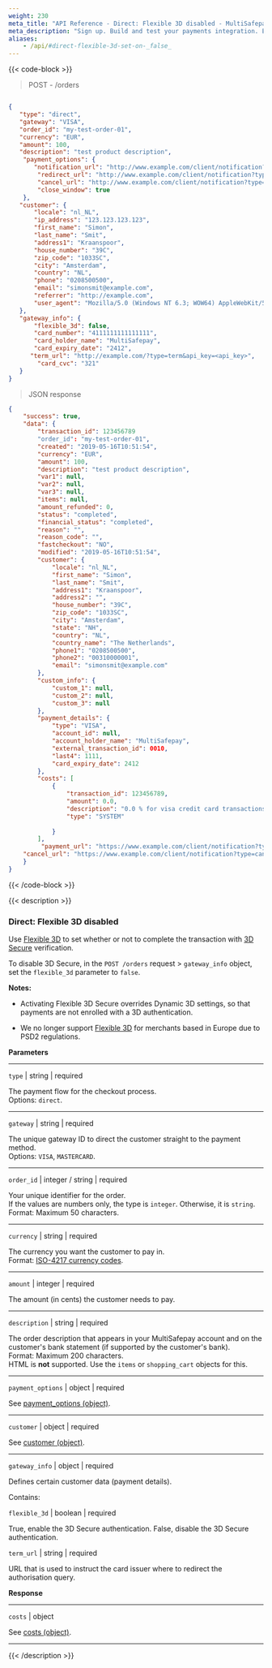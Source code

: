 ```yaml
---
weight: 230
meta_title: "API Reference - Direct: Flexible 3D disabled - MultiSafepay Docs"
meta_description: "Sign up. Build and test your payments integration. Explore our products and services. Use our API Reference, SDKs, and wrappers. Get support."
aliases:
    - /api/#direct-flexible-3d-set-on-_false_
---
```

{{< code-block >}}
> POST - /orders 

```json 

{
   "type": "direct",
   "gateway": "VISA",
   "order_id": "my-test-order-01",
   "currency": "EUR",
   "amount": 100,
   "description": "test product description",
    "payment_options": {
       "notification_url": "http://www.example.com/client/notification?type=notification",
        "redirect_url": "http://www.example.com/client/notification?type=redirect",
        "cancel_url": "http://www.example.com/client/notification?type=cancel", 
        "close_window": true
    },
   "customer": {
       "locale": "nl_NL",
       "ip_address": "123.123.123.123",
       "first_name": "Simon",
       "last_name": "Smit",
       "address1": "Kraanspoor",
       "house_number": "39C",
       "zip_code": "1033SC",
       "city": "Amsterdam",
       "country": "NL",
       "phone": "0208500500",
       "email": "simonsmit@example.com",
       "referrer": "http://example.com",
       "user_agent": "Mozilla/5.0 (Windows NT 6.3; WOW64) AppleWebKit/537.36 (KHTML, like Gecko) Chrome/38.0.2125.111 Safari/537.36"
   },
   "gateway_info": {
       "flexible_3d": false,
       "card_number": "4111111111111111",
       "card_holder_name": "MultiSafepay",
       "card_expiry_date": "2412",
      "term_url": "http://example.com/?type=term&api_key=<api_key>",
        "card_cvc": "321"
   }
}

```
> JSON response

```json 
{
    "success": true,
    "data": {
        "transaction_id": 123456789
        "order_id": "my-test-order-01",
        "created": "2019-05-16T10:51:54",
        "currency": "EUR",
        "amount": 100,
        "description": "test product description",
        "var1": null,
        "var2": null,
        "var3": null,
        "items": null,
        "amount_refunded": 0,
        "status": "completed",
        "financial_status": "completed",
        "reason": "",
        "reason_code": "",
        "fastcheckout": "NO",
        "modified": "2019-05-16T10:51:54",
        "customer": {
            "locale": "nl_NL",
            "first_name": "Simon",
            "last_name": "Smit",
            "address1": "Kraanspoor",
            "address2": "",
            "house_number": "39C",
            "zip_code": "1033SC",
            "city": "Amsterdam",
            "state": "NH",
            "country": "NL",
            "country_name": "The Netherlands",
            "phone1": "0208500500",
            "phone2": "00310000001",
            "email": "simonsmit@example.com"
        },
        "custom_info": {
            "custom_1": null,
            "custom_2": null,
            "custom_3": null
        },
        "payment_details": {
            "type": "VISA",
            "account_id": null,
            "account_holder_name": "MultiSafepay",
            "external_transaction_id": 0010,
            "last4": 1111,
            "card_expiry_date": 2412
        },
        "costs": [
            {
                "transaction_id": 123456789,
                "amount": 0.0,
                "description": "0.0 % for visa credit card transactions",
                "type": "SYSTEM"
                
            }
        ],
         "payment_url": "https://www.example.com/client/notification?type=redirect&transactionid=my-test-order-01",
    "cancel_url": "https://www.example.com/client/notification?type=cancel&transactionid=my-test-order-01"
    }
}
```
{{< /code-block >}}

{{< description >}}

### Direct: Flexible 3D disabled

Use [Flexible 3D](/payments/features/flexible-3ds/) to set whether or not to complete the transaction with [3D Secure](/security-and-legal/payment-regulations/about-3d-secure/) verification.

To disable 3D Secure, in the `POST /orders` request > `gateway_info` object, set the `flexible_3d` parameter to `false`.

**Notes:**  

- Activating Flexible 3D Secure overrides Dynamic 3D settings, so that payments are not enrolled with a 3D authentication.

- We no longer support [Flexible 3D](https://docs.multisafepay.com/tools/flexible_3d) for merchants based in Europe due to PSD2 regulations.

**Parameters**

----------------
`type` | string | required

The payment flow for the checkout process.  
Options: `direct`.

----------------
`gateway` | string | required

The unique gateway ID to direct the customer straight to the payment method.  
Options: `VISA`, `MASTERCARD`.

----------------
`order_id` | integer / string | required

Your unique identifier for the order.  
If the values are numbers only, the type is `integer`. Otherwise, it is `string`.  
Format: Maximum 50 characters.

----------------
`currency` | string | required

The currency you want the customer to pay in.   
Format: [ISO-4217 currency codes](https://www.iso.org/iso-4217-currency-codes.html).  

----------------
`amount` | integer | required

The amount (in cents) the customer needs to pay.

----------------
`description` | string | required

The order description that appears in your MultiSafepay account and on the customer's bank statement (if supported by the customer's bank).   
Format: Maximum 200 characters.   
HTML is **not** supported. Use the `items` or `shopping_cart` objects for this.

----------------
`payment_options` | object | required

See [payment_options (object)](/api/#payment-options-object).  

----------------
`customer` | object | required

See [customer (object)](/api/#customer-object).

----------------
`gateway_info` | object | required

Defines certain customer data (payment details).

Contains:  

`flexible_3d` | boolean | required

True, enable the 3D Secure authentication. False, disable the 3D Secure authentication.

`term_url` | string | required

URL that is used to instruct the card issuer where to redirect the authorisation query. 

**Response**

----------------
`costs` | object

See [costs (object)](/api/#costs-object).

----------------


{{< /description >}}
